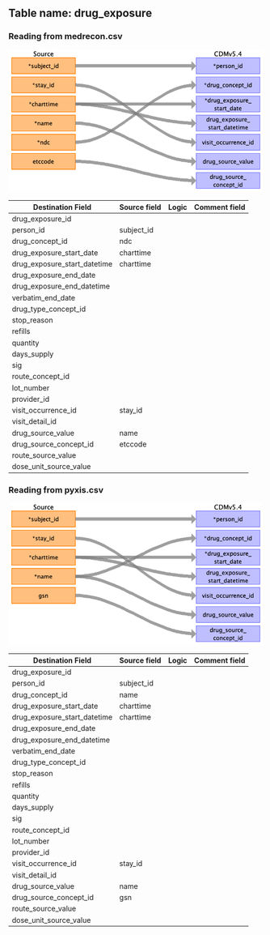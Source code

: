 ## Table name: drug_exposure

### Reading from medrecon.csv

![](md_files/image5.png)

| Destination Field | Source field | Logic | Comment field |
| --- | --- | --- | --- |
| drug_exposure_id |  |  |  |
| person_id | subject_id |  |  |
| drug_concept_id | ndc |  |  |
| drug_exposure_start_date | charttime |  |  |
| drug_exposure_start_datetime | charttime |  |  |
| drug_exposure_end_date |  |  |  |
| drug_exposure_end_datetime |  |  |  |
| verbatim_end_date |  |  |  |
| drug_type_concept_id |  |  |  |
| stop_reason |  |  |  |
| refills |  |  |  |
| quantity |  |  |  |
| days_supply |  |  |  |
| sig |  |  |  |
| route_concept_id |  |  |  |
| lot_number |  |  |  |
| provider_id |  |  |  |
| visit_occurrence_id | stay_id |  |  |
| visit_detail_id |  |  |  |
| drug_source_value | name |  |  |
| drug_source_concept_id | etccode |  |  |
| route_source_value |  |  |  |
| dose_unit_source_value |  |  |  |

### Reading from pyxis.csv

![](md_files/image6.png)

| Destination Field | Source field | Logic | Comment field |
| --- | --- | --- | --- |
| drug_exposure_id |  |  |  |
| person_id | subject_id |  |  |
| drug_concept_id | name |  |  |
| drug_exposure_start_date | charttime |  |  |
| drug_exposure_start_datetime | charttime |  |  |
| drug_exposure_end_date |  |  |  |
| drug_exposure_end_datetime |  |  |  |
| verbatim_end_date |  |  |  |
| drug_type_concept_id |  |  |  |
| stop_reason |  |  |  |
| refills |  |  |  |
| quantity |  |  |  |
| days_supply |  |  |  |
| sig |  |  |  |
| route_concept_id |  |  |  |
| lot_number |  |  |  |
| provider_id |  |  |  |
| visit_occurrence_id | stay_id |  |  |
| visit_detail_id |  |  |  |
| drug_source_value | name |  |  |
| drug_source_concept_id | gsn |  |  |
| route_source_value |  |  |  |
| dose_unit_source_value |  |  |  |


